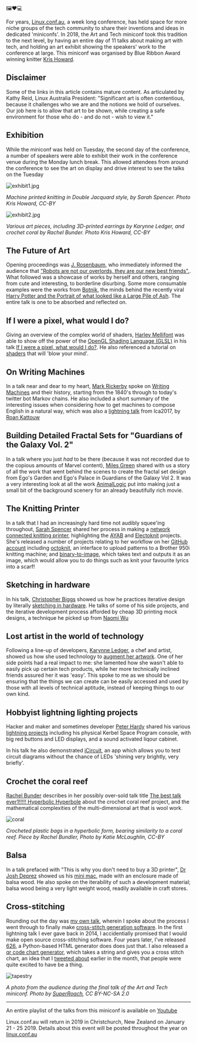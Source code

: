 🖼❤️💻


For years, [Linux.conf.au](https://linux.conf.au/), a week long conference, has held space for more niche groups of the tech community to share their inventions and ideas in dedicated 'miniconfs'. In 2018, the Art and Tech miniconf took this tradition to the next level, by having an entire day of 11 talks about making art with tech, and holding an art exhibit showing the speakers' work to the conference at large. This miniconf was organised by Blue Ribbon Award winning knitter [Kris Howard](https://twitter.com/web_goddess).


## Disclaimer

Some of the links in this article contains mature content. As articulated by Kathy Reid, Linux Australia President: "Significant art is often contentious, because it challenges who we are and the notions we hold of ourselves. Our job here is to allow that art to be shown, while creating a safe environment for those who do - and do not - wish to view it."


## Exhibition

While the miniconf was held on Tuesday, the second day of the conference, a number of speakers were able to exhibit their work in the conference venue during the Monday lunch break. This allowed attendees from around the conference to see the art on display and drive interest to see the talks on the Tuesday

![exhibit1.jpg](exhibit1.jpg)

*Machine printed knitting in Double Jacquard style, by Sarah Spencer. Photo Kris Howard, CC-BY*

![exhibit2.jpg](exhibit2.jpg)

*Various art pieces, including 3D-printed earrings by Karynne Ledger, and crochet coral by Rachel Bunder. Photo Kris Howard, CC-BY*




## The Future of Art

Opening proceedings was [J. Rosenbaum](https://twitter.com/minxdragon), who immediately informed the audience that ["Robots are not our overlords, they are our new best friends".](https://twitter.com/deponentVMB/status/956677536640991232). What followed was a showcase of works by herself and others, ranging from cute and interesting, to borderline disurbing. Some more consumable examples were the works from [Botnik](http://botnik.org/), the minds behind the recently viral [Harry Potter and the Portrait of what looked like a Large Pile of Ash](http://botnik.org/content/harry-potter.html). The entire talk is one to be absorbed and reflected on. 



## If I were a pixel, what would I do?

Giving an overview of the complex world of shaders, [Harley Mellifont](https://twitter.com/metaeaux) was able to show off the power of the [OpenGL Shading Language (GLSL)](https://en.wikipedia.org/wiki/OpenGL_Shading_Language) in his talk [If I were a pixel, what would I do?](https://www.youtube.com/watch?v=NyiCoRZTYS8). He also referenced a tutorial on [shaders](https://www.youtube.com/watch?v=s8nFqwOho-s&feature=youtu.be) that will 'blow your mind'.


## On Writing Machines

In a talk near and dear to my heart, [Mark Rickerby](https://twitter.com/maetl) spoke on [Writing Machines](https://www.youtube.com/watch?v=42DNv2lpPr0) and their history, starting from the 1840's through to today's twitter bot Markov chains. He also included a short summary of the interesting issues when considering how to get machines to compose English in a natural way, which was also a [lightning talk](https://www.youtube.com/watch?v=brNmfD1Lb7M&t=3455) from lca2017, by [Roan Kattouw](https://twitter.com/catrope)

## Building Detailed Fractal Sets for "Guardians of the Galaxy Vol. 2"

In a talk where you just *had* to be there (because it was not recorded due to the copious amounts of Marvel content), [Miles Green](https://www.imdb.com/name/nm2908608/) shared with us a story of all the work that went behind the scenes to create the fractal set design from Ego's Garden and Ego's Palace in Guardians of the Galaxy Vol 2. It was a very interesting look at all the work [AnimalLogic](https://www.animallogic.com/) put into making just a small bit of the background scenery for an already beautifully rich movie.  


## The Knitting Printer


In a talk that I had an increasingly hard time not audibly squee'ing throughout, [Sarah Spencer](https://twitter.com/HeartOfPluto_) shared her process in making a [network connected knitting printer](https://www.youtube.com/watch?v=Y6k15pdFTsA), highlighting the [AYAB](http://ayab-knitting.com/) and [Electoknit](https://learn.adafruit.com/electroknit/overview) projects. She's released a number of projects relating to her workflow on her [GitHub account](https://github.com/chixor) including [octoknit](https://github.com/chixor/octoknit), an interface to upload patterns to a Brother 950i knitting machine; and [binary-to-image](https://github.com/chixor/binary-to-image), which takes text and outputs it as an image, which would allow you to do things such as knit your favourite lyrics into a scarf! 


## Sketching in hardware

In his talk, [Christopher Biggs](https://twitter.com/unixbigot) showed us how he practices iterative design by literally [sketching in hardware](https://www.youtube.com/watch?v=zz2vGhI9x20). He talks of some of his side projects, and the iterative development process afforded by cheap 3D printing mock designs, a technique he picked up from [Naomi Wu](https://twitter.com/RealSexyCyborg) 

## Lost artist in the world of technology 

Following a line-up of developers, [Karynne Ledger](https://twitter.com/currawongwhsper), a chef and artist, showed us how she used technology to [augment her artwork](https://www.youtube.com/watch?v=IHEYGb8mKYM). One of her side points had a real impact to me: she lamented how she wasn't able to easily pick up certain tech products, while her more technically inclined friends assured her it was 'easy'. This spoke to me as we should be ensuring that the things we can create can be easily accessed and used by those with all levels of technical aptitude, instead of keeping things to our own kind. 

## Hobbyist lightning lighting projects

Hacker and maker and sometimes developer [Peter Hardy](https://twitter.com/stibbons) shared his various [lightning projects](https://www.youtube.com/watch?v=R7LyG00MQLM) including his physical Kerbel Space Program console, with big red buttons and LED displays, and a sound activated liqour cabinet.

In his talk he also demonstrated [iCircuit](http://icircuitapp.com/), an app which allows you to test circuit diagrams without the chance of LEDs 'shining very brightly, very briefly'. 


## Crochet the coral reef

[Rachel Bunder](https://twitter.com/ADuckIsMyFiend) describes in her possibly over-sold talk title [The best talk ever1!!!!! Hyperbolic Hyperbole](https://www.youtube.com/watch?v=l31HdQbuWb4) about the crochet coral reef project, and the mathematical complexities of the multi-dimensional art that is wool work. 

![coral](coral.jpg)

*Crocheted plastic bags in a hyperbolic form, bearing similarity to a coral reef. Piece by Rachel Bundler, Photo by Katie McLaughlin, CC-BY*


##  Balsa

In a talk prefaced with "This is why you don't need to buy a 3D printer", [Dr Josh Deprez](https://twitter.com/DrJosh9000) showed us his [mini mac](https://www.youtube.com/watch?v=YsvNtf90ZBk), made with an enclosure made of balsa wood. He also spoke on the iterability of such a development material; balsa wood being a very light weight wood, readily available in craft stores. 


## Cross-stitching

Rounding out the day was [my own talk](https://twitter.com/glasnt), wherein I spoke about the process I went through to finally make [cross-stitch generation software](https://www.youtube.com/watch?v=vwzMniTNK2Q). In the first lightning talk I ever gave back in 2014, I accidentially promised that I would make open source cross-stitching software. Four years later, I've released [626](https://github.com/glasnt/626), a Python-based HTML generator does does just that. I also released a [qr code chart generator](http://glasnt.com/qr), which takes a string and gives you a cross stitch chart, an idea that I [tweeted about](https://twitter.com/glasnt/status/947992331323547648) earlier in the month, that people were quite excited to have be a thing.

![tapestry](tapestry.jpg)

*A photo from the audience during the final talk of the Art and Tech miniconf. Photo by [SuperRoach](https://twitter.com/SuperRoach), CC BY-NC-SA 2.0*


---

An entire playlist of the talks from this miniconf is available on [Youtube](https://www.youtube.com/playlist?list=PLAObS6o1v0zKRBoEwPD6YreMfGFvh6zdM)

Linux.conf.au will return in 2019 in Christchurch, New Zealand on January 21 - 25 2019. Details about this event will be posted throughout the year on [linux.conf.au](https://linux.conf.au) 
